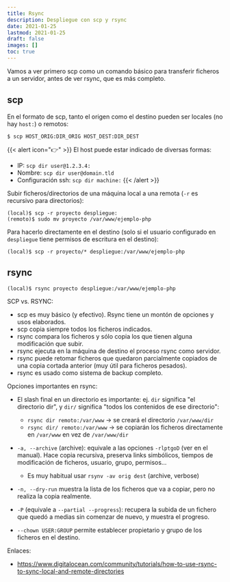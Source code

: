 ```yaml
---
title: Rsync
description: Despliegue con scp y rsync
date: 2021-01-25
lastmod: 2021-01-25
draft: false
images: []
toc: true
---
```



Vamos a ver primero scp como un comando básico para transferir ficheros a un servidor, antes de ver rsync, que es más completo.

## scp

En el formato de scp, tanto el origen como el destino pueden ser locales (no hay `host:`) o remotos:
```shell
$ scp HOST_ORIG:DIR_ORIG HOST_DEST:DIR_DEST
```

{{< alert icon="👉" >}}
El host puede estar indicado de diversas formas:
- IP: `scp dir user@1.2.3.4:`
- Nombre: `scp dir user@domain.tld`
- Configuración ssh: `scp dir machine:`
{{< /alert >}}

Subir ficheros/directorios de una máquina local a una remota (`-r` es recursivo para directorios):

```shell
(local)$ scp -r proyecto despliegue:
(remoto)$ sudo mv proyecto /var/www/ejemplo-php
```

Para hacerlo directamente en el destino (solo si el usuario configurado en `despliegue` tiene permisos de escritura en el destino):
```shell
(local)$ scp -r proyecto/* despliegue:/var/www/ejemplo-php
```

## rsync
```shell
(local)$ rsync proyecto despliegue:/var/www/ejemplo-php
```

SCP vs. RSYNC:
- scp es muy básico (y efectivo). Rsync tiene un montón de opciones y usos elaborados.
- scp copia siempre todos los ficheros indicados.
- rsync compara los ficheros y sólo copia los que tienen alguna modificación que subir.
- rsync ejecuta en la máquina de destino el proceso rsync como servidor.
- rsync puede retomar ficheros que quedaron parcialmente copiados de una copia cortada anterior (muy útil para ficheros pesados).
- rsync es usado como sistema de backup completo.


Opciones importantes en rsync:

- El slash final en un directorio es importante: ej. `dir` significa "el directorio dir", y `dir/` significa "todos los contenidos de ese directorio":
  - `rsync dir remoto:/var/www` -> se creará el directorio `/var/www/dir`
  - `rsync dir/ remoto:/var/www` -> se copiarán los ficheros directamente en `/var/www` en vez de `/var/www/dir`

- `-a, --archive` (archive): equivale a las opciones `-rlptgoD` (ver en el manual). Hace copia recursiva, preserva links simbólicos, tiempos de modificación de ficheros, usuario, grupo, permisos...
  - Es muy habitual usar `rsynv -av orig dest` (archive, verbose)
- `-n, --dry-run` muestra la lista de los ficheros que va a copiar, pero no realiza la copia realmente.
- `-P` (equivale a `--partial --progress`): recupera la subida de un fichero que quedó a medias sin comenzar de nuevo, y muestra el progreso.
- `--chown USER:GROUP` permite establecer propietario y grupo de los ficheros en el destino.



Enlaces:
- <https://www.digitalocean.com/community/tutorials/how-to-use-rsync-to-sync-local-and-remote-directories>


